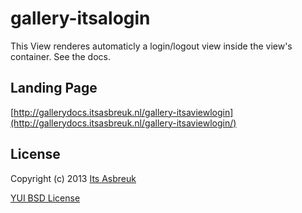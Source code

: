 gallery-itsalogin
========


This View renderes automaticly a login/logout view inside the view's container. See the docs.


Landing Page
--------------
[http://gallerydocs.itsasbreuk.nl/gallery-itsaviewlogin](http://gallerydocs.itsasbreuk.nl/gallery-itsaviewlogin/)


License
-------

Copyright (c) 2013 [Its Asbreuk](http://http://itsasbreuk.nl)

[YUI BSD License](http://developer.yahoo.com/yui/license.html)
